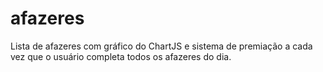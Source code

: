 # afazeres
Lista de afazeres com gráfico do ChartJS e sistema de premiação a cada vez que o usuário completa todos os afazeres do dia.

